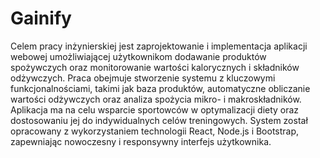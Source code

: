 # Gainify
Celem pracy inżynierskiej jest zaprojektowanie i implementacja aplikacji webowej umożliwiającej użytkownikom dodawanie produktów spożywczych oraz monitorowanie wartości kalorycznych i składników odżywczych. Praca obejmuje stworzenie systemu z kluczowymi funkcjonalnościami, takimi jak baza produktów, automatyczne obliczanie wartości odżywczych oraz analiza spożycia mikro- i makroskładników. Aplikacja ma na celu wsparcie sportowców w optymalizacji diety oraz dostosowaniu jej do indywidualnych celów treningowych. System został opracowany z wykorzystaniem technologii React, Node.js i Bootstrap, zapewniając nowoczesny i responsywny interfejs użytkownika.
